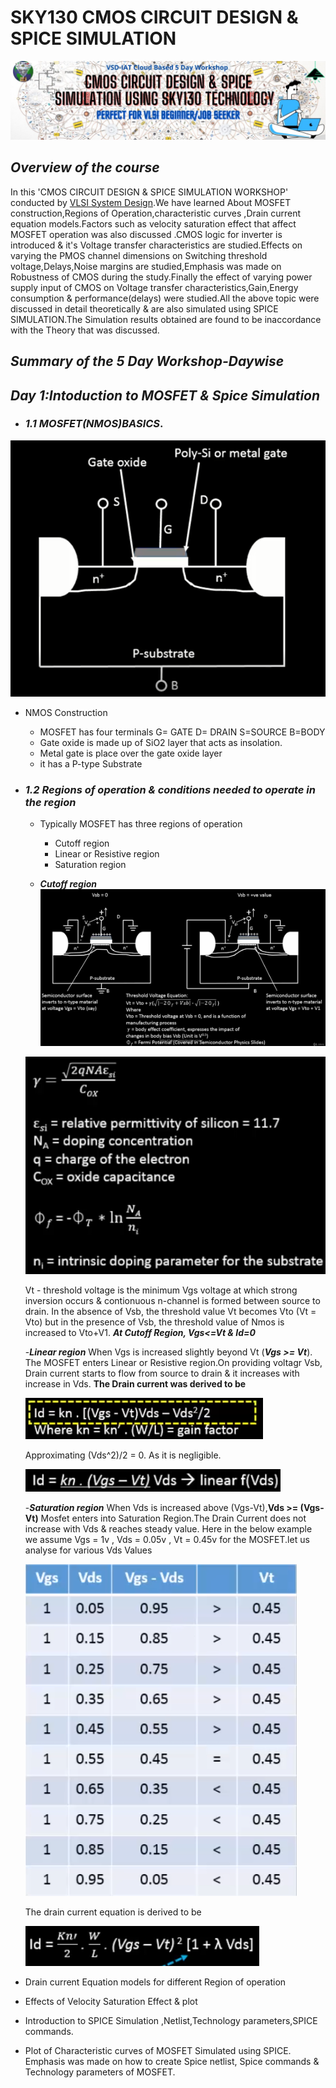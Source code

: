 # SKY130 CMOS CIRCUIT DESIGN & SPICE SIMULATION
![](simulation/Banner.jpg)
## **_Overview of the course_**
In this 'CMOS CIRCUIT DESIGN & SPICE SIMULATION WORKSHOP' conducted by [VLSI System Design]( https://www.vlsisystemdesign.com/).We have learned About MOSFET construction,Regions of Operation,characteristic curves ,Drain current equation models.Factors such as velocity saturation effect that affect MOSFET operation was also discussed .CMOS logic for inverter is introduced & it's Voltage transfer characteristics are studied.Effects on varying the PMOS channel dimensions on Switching threshold voltage,Delays,Noise margins are studied,Emphasis was made on Robustness of CMOS during the study.Finally the effect of varying power supply input of CMOS on Voltage transfer characteristics,Gain,Energy consumption & performance(delays) were studied.All the above topic were discussed in detail theoretically & are also simulated using SPICE SIMULATION.The Simulation results obtained are found to be inaccordance with the Theory that was discussed.
## **_Summary of the 5 Day Workshop-Daywise_**
## **_Day 1:Intoduction to MOSFET & Spice Simulation_**
- ### **_1.1 MOSFET(NMOS)BASICS_**.
  
    

 ![](simulation/day1/A1.PNG)
  - NMOS Construction  
    - MOSFET has four terminals G= GATE D= DRAIN S=SOURCE B=BODY
    - Gate oxide is made up of SiO2 layer that acts as insolation.
    - Metal gate is place over the gate oxide layer 
    - it has a P-type Substrate  
- ### **_1.2 Regions of operation & conditions needed to operate in the region_**
  - Typically MOSFET has three regions of operation 
    - Cutoff region
    - Linear or Resistive region
    - Saturation region
    
  - **_Cutoff region_**
  ![](simulation/day1/A2.PNG)
  
  ![](simulation/day1/A3.PNG)
  
  Vt - threshold voltage is the minimum Vgs voltage at which strong inversion occurs & contionuous n-channel is formed between source to drain.
  In the absence of Vsb, the threshold value Vt becomes Vto (Vt = Vto) but in the presence of Vsb, the threshold value of Nmos is increased to Vto+V1. **_At Cutoff Region, Vgs<=Vt & Id=0_**
  
  -**_Linear region_**
  When Vgs is increased slightly beyond Vt (**_Vgs >= Vt_**). The MOSFET enters Linear or Resistive region.On providing voltagr Vsb, Drain current starts to flow from source to  drain & it increases with increase in Vds. 
  **The Drain current was derived to be** 
  
  ![](simulation/day1/A4_1.PNG)
  
  Approximating (Vds^2)/2 = 0. As it is negligible.
  
  ![](simulation/day1/A4_2.PNG)
  
  -**_Saturation region_**
   When Vds is increased above (Vgs-Vt),**Vds >= (Vgs-Vt)** Mosfet enters into Saturation Region.The Drain Current does not increase with Vds & reaches steady value.
   Here in the below example we assume Vgs = 1v , Vds = 0.05v , Vt = 0.45v for the MOSFET.let us analyse for various Vds Values
   
   ![](simulation/day1/A5_0.PNG)
   
   The drain current equation is derived to be
   
   ![](simulation/day1/A5_1.PNG)
   
   
   
  
- Drain current Equation models for different Region of operation 
- Effects of Velocity Saturation Effect & plot
- Introduction to SPICE Simulation ,Netlist,Technology parameters,SPICE commands.
- Plot of Characteristic curves of MOSFET Simulated using SPICE. Emphasis was made on how to create Spice netlist, Spice commands & Technology parameters of MOSFET.

